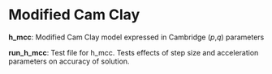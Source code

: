 # Modified Cam Clay

__h_mcc__: Modified Cam Clay model expressed in Cambridge (_p_,_q_) parameters

__run_h_mcc__: Test file for h_mcc. Tests effects of step size and acceleration parameters on accuracy of solution. 
